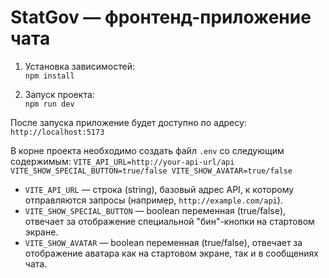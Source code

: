 # StatGov — фронтенд-приложение чата

1. Установка зависимостей:  
   `npm install`

2. Запуск проекта:  
   `npm run dev`

После запуска приложение будет доступно по адресу:  
`http://localhost:5173`

В корне проекта необходимо создать файл `.env` со следующим содержимым: `VITE_API_URL=http://your-api-url/api VITE_SHOW_SPECIAL_BUTTON=true/false VITE_SHOW_AVATAR=true/false`

-  `VITE_API_URL` — строка (string), базовый адрес API, к которому отправляются запросы (например, `http://example.com/api`).
-  `VITE_SHOW_SPECIAL_BUTTON` — boolean переменная (true/false), отвечает за отображение специальной "бин"-кнопки на стартовом экране.
-  `VITE_SHOW_AVATAR` — boolean переменная (true/false), отвечает за отображение аватара как на стартовом экране, так и в сообщениях чата.
